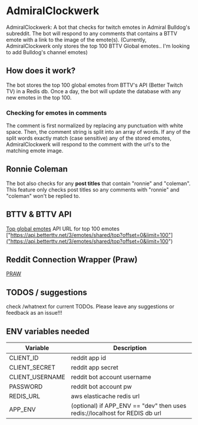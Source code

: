 # AdmiralClockwerk

AdmiralClockwerk: A bot that checks for twitch emotes in Admiral Bulldog's subreddit. The bot will respond to any comments that contains a BTTV emote with a link to the image of the emote(s). (Currently, AdmiralClockwerk only stores the top 100 BTTV Global emotes.. I'm looking to add Bulldog's channel emotes) 

## How does it work?

The bot stores the top 100 global emotes from BTTV's API (Better Twitch TV) in a Redis db. Once a day, the bot will update the database with any new emotes in the top 100. 

### Checking for emotes in comments

The comment is first normalized by replacing any punctuation with white space. Then, the comment string is split into an array of words. If any of the split words 
exactly match (case sensitive) any of the stored emotes, AdmiralClockwerk will respond to the comment with the url's to the matching emote image.

## Ronnie Coleman

The bot also checks for any **post titles** that contain "ronnie" and "coleman". This feature only checks post titles so any comments with "ronnie" and "coleman" won't be replied to. 

## BTTV & BTTV API
[Top global emotes](https://betterttv.com/emotes/top)
API URL for top 100 emotes ["https://api.betterttv.net/3/emotes/shared/top?offset=0&limit=100"]("https://api.betterttv.net/3/emotes/shared/top?offset=0&limit=100")

## Reddit Connection Wrapper (Praw)
[PRAW](https://asyncpraw.readthedocs.io/en/latest/)
## TODOS / suggestions

check /whatnext for current TODOs. Please leave any suggestions or feedback as an issue!!!

## ENV variables needed

| Variable        | Description                                                                 |
| --------------- | --------------------------------------------------------------------------- |
| CLIENT_ID       | reddit app id                                                               |
| CLIENT_SECRET   | reddit app secret                                                           |
| CLIENT_USERNAME | reddit bot account username                                                 |
| PASSWORD        | reddit bot account pw                                                       |
| REDIS_URL       | aws elasticache redis url                                                   |
| APP_ENV         | (optional) if APP_ENV == "dev" then uses redis://localhost for REDIS db url |